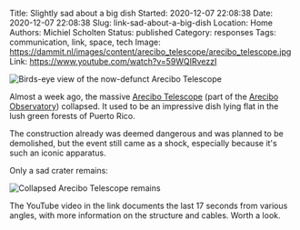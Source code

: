 Title: Slightly sad about a big dish
Started: 2020-12-07 22:08:38
Date: 2020-12-07 22:08:38
Slug: link-sad-about-a-big-dish
Location: Home
Authors: Michiel Scholten
Status: published
Category: responses
Tags: communication, link, space, tech
Image: https://dammit.nl/images/content/arecibo_telescope/arecibo_telescope.jpg
Link: https://www.youtube.com/watch?v=59WQIRvezzI

![Birds-eye view of the now-defunct Arecibo Telescope](https://dammit.nl/images/content/arecibo_telescope/arecibo_telescope.jpg)

Almost a week ago, the massive [Arecibo Telescope](https://en.wikipedia.org/wiki/Arecibo_Telescope) (part of the [Arecibo Observatory](https://en.wikipedia.org/wiki/Arecibo_Observatory)) collapsed. It used to be an impressive dish lying flat in the lush green forests of Puerto Rico.

The construction already was deemed dangerous and was planned to be demolished, but the event still came as a shock, especially because it's such an iconic apparatus.

Only a sad crater remains:

![Collapsed Arecibo Telescope remains](https://dammit.nl/images/content/arecibo_telescope/120320_mt_arecibo_loss_feat.jpg)

The YouTube video in the link documents the last 17 seconds from various angles, with more information on the structure and cables. Worth a look.
